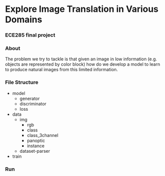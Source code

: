 # Explore Image Translation in Various Domains
### ECE285 final project

### About
The problem we try to tackle is that given an image in low information (e.g. objects are represented by color block) how do we develop a model to learn to produce natural images from this limited information. 

### File Structure
- model
  - generator
  - discriminator
  - loss
- data
  - img
    - rgb
    - class
    - class_3channel
    - panoptic
    - instance
  - dataset-parser
- train

### Run

